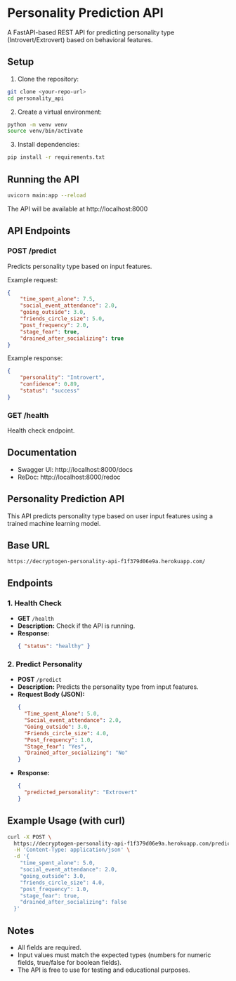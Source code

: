 # Personality Prediction API

A FastAPI-based REST API for predicting personality type (Introvert/Extrovert) based on behavioral features.

## Setup

1. Clone the repository:
```bash
git clone <your-repo-url>
cd personality_api
```

2. Create a virtual environment:
```bash
python -m venv venv
source venv/bin/activate
```

3. Install dependencies:
```bash
pip install -r requirements.txt
```

## Running the API

```bash
uvicorn main:app --reload
```

The API will be available at http://localhost:8000

## API Endpoints

### POST /predict
Predicts personality type based on input features.

Example request:
```json
{
    "time_spent_alone": 7.5,
    "social_event_attendance": 2.0,
    "going_outside": 3.0,
    "friends_circle_size": 5.0,
    "post_frequency": 2.0,
    "stage_fear": true,
    "drained_after_socializing": true
}
```

Example response:
```json
{
    "personality": "Introvert",
    "confidence": 0.89,
    "status": "success"
}
```

### GET /health
Health check endpoint.

## Documentation
- Swagger UI: http://localhost:8000/docs
- ReDoc: http://localhost:8000/redoc

## Personality Prediction API

This API predicts personality type based on user input features using a trained machine learning model.

## Base URL

```
https://decryptogen-personality-api-f1f379d06e9a.herokuapp.com/
```

## Endpoints

### 1. Health Check
- **GET** `/health`
- **Description:** Check if the API is running.
- **Response:**
  ```json
  { "status": "healthy" }
  ```

### 2. Predict Personality
- **POST** `/predict`
- **Description:** Predicts the personality type from input features.
- **Request Body (JSON):**
  ```json
  {
    "Time_spent_Alone": 5.0,
    "Social_event_attendance": 2.0,
    "Going_outside": 3.0,
    "Friends_circle_size": 4.0,
    "Post_frequency": 1.0,
    "Stage_fear": "Yes",
    "Drained_after_socializing": "No"
  }
  ```
- **Response:**
  ```json
  {
    "predicted_personality": "Extrovert"
  }
  ```

## Example Usage (with curl)

```sh
curl -X POST \
  https://decryptogen-personality-api-f1f379d06e9a.herokuapp.com/predict \
  -H 'Content-Type: application/json' \
  -d '{
    "time_spent_alone": 5.0,
    "social_event_attendance": 2.0,
    "going_outside": 3.0,
    "friends_circle_size": 4.0,
    "post_frequency": 1.0,
    "stage_fear": true,
    "drained_after_socializing": false
  }'
```

## Notes
- All fields are required.
- Input values must match the expected types (numbers for numeric fields, true/false for boolean fields).
- The API is free to use for testing and educational purposes.
